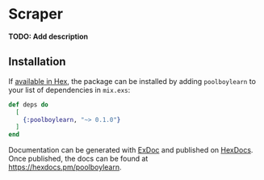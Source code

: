 # Scraper

**TODO: Add description**

## Installation

If [available in Hex](https://hex.pm/docs/publish), the package can be installed
by adding `poolboylearn` to your list of dependencies in `mix.exs`:

```elixir
def deps do
  [
    {:poolboylearn, "~> 0.1.0"}
  ]
end
```

Documentation can be generated with [ExDoc](https://github.com/elixir-lang/ex_doc)
and published on [HexDocs](https://hexdocs.pm). Once published, the docs can
be found at <https://hexdocs.pm/poolboylearn>.

